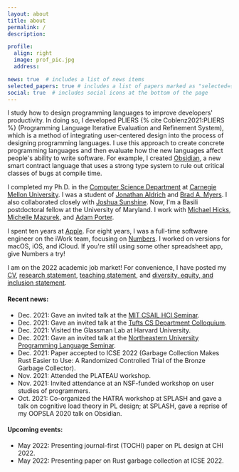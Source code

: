 ```yaml
---
layout: about
title: about
permalink: /
description: 

profile:
  align: right
  image: prof_pic.jpg
  address: 

news: true  # includes a list of news items
selected_papers: true # includes a list of papers marked as "selected={true}"
social: true  # includes social icons at the bottom of the page
---
```


I study how to design programming languages to improve developers' productivity. In doing so, I developed PLIERS {% cite Coblenz2021:PLIERS %} (Programming Language Iterative Evaluation and Refinement System), which is a method of integrating user-centered design into the process of designing programming languages. I use this approach to create concrete programming languages and then evaluate how the new languages affect people's ability to write software. For example, I created [Obsidian](http://www.obsidian-lang.org/), a new smart contract language that uses a strong type system to rule out critical classes of bugs at compile time. 

I completed my Ph.D. in the [Computer Science Department](http://csd.cmu.edu) at [Carnegie Mellon University](http://www.cmu.edu/). I was a student of [Jonathan Aldrich](http://www.cs.cmu.edu/~aldrich/) and [Brad A. Myers](http://www.cs.cmu.edu/~bam/). I also collaborated closely with [Joshua Sunshine](http://www.cs.cmu.edu/~jssunshi/). Now, I'm a Basili postdoctoral fellow at the University of Maryland. I work with [Michael Hicks](http://www.cs.umd.edu/~mwh/), [Michelle Mazurek](http://users.umiacs.umd.edu/~mmazurek/), and [Adam Porter](https://www.cs.umd.edu/users/aporter/).

I spent ten years at [Apple](http://www.apple.com/). For eight years, I was a full-time software engineer on the iWork team, focusing on [Numbers](http://www.apple.com/iwork/numbers/). I worked on versions for macOS, iOS, and iCloud. If you're still using some other spreadsheet app, give Numbers a try!

I am on the 2022 academic job market! For convenience, I have posted my [CV](assets/CV.pdf), [research statement](assets/research.pdf), [teaching statement](assets/teaching.pdf), and [diversity, equity, and inclusion statement](assets/diversity.pdf).

#### Recent news:
* Dec. 2021: Gave an invited talk at the [MIT CSAIL HCI Seminar](https://calendar.csail.mit.edu/seminar_series/10890).
* Dec. 2021: Gave an invited talk at the [Tufts CS Department Colloquium](https://engineering.tufts.edu/cs/news-events/colloquia).
* Dec. 2021: Visited the Glassman Lab at Harvard University.
* Dec. 2021: Gave an invited talk at the [Northeastern University Programming Language Seminar](https://prl.ccs.neu.edu/seminars.html).
* Dec. 2021: Paper accepted to ICSE 2022 (Garbage Collection Makes Rust Easier to Use: A Randomized Controlled Trial of the Bronze Garbage Collector).
* Nov. 2021: Attended the PLATEAU workshop.
* Nov. 2021: Invited attendance at an NSF-funded workshop on user studies of programmers.
* Oct. 2021: Co-organized the HATRA workshop at SPLASH and gave a talk on cognitive load theory in PL design; at SPLASH, gave a reprise of my OOPSLA 2020 talk on Obsidian.

#### Upcoming events:
* May 2022: Presenting journal-first (TOCHI) paper on PL design at CHI 2022.
* May 2022: Presenting paper on Rust garbage collection at ICSE 2022.